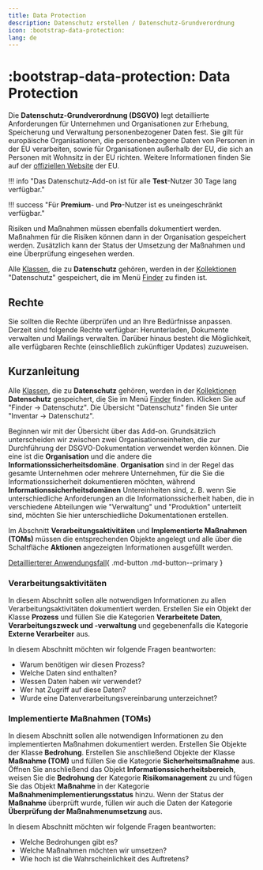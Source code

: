 ```yaml
---
title: Data Protection
description: Datenschutz erstellen / Datenschutz-Grundverordnung
icon: :bootstrap-data-protection:
lang: de
---
```


# :bootstrap-data-protection: Data Protection

Die **Datenschutz-Grundverordnung (DSGVO)** legt detaillierte Anforderungen für Unternehmen und Organisationen zur Erhebung, Speicherung und Verwaltung personenbezogener Daten fest. Sie gilt für europäische Organisationen, die personenbezogene Daten von Personen in der EU verarbeiten, sowie für Organisationen außerhalb der EU, die sich an Personen mit Wohnsitz in der EU richten. Weitere Informationen finden Sie auf der [offiziellen Website](https://europa.eu/youreurope/business/dealing-with-customers/data-protection/data-protection-gdpr/index_en.htm) der EU.

!!! info "Das Datenschutz-Add-on ist für alle **Test**-Nutzer 30 Tage lang verfügbar."

!!! success "Für **Premium**- und **Pro**-Nutzer ist es uneingeschränkt verfügbar."

Risiken und Maßnahmen müssen ebenfalls dokumentiert werden. Maßnahmen für die Risiken können dann in der Organisation gespeichert werden. Zusätzlich kann der Status der Umsetzung der Maßnahmen und eine Überprüfung eingesehen werden.

Alle [Klassen](./basics/classes.md), die zu **Datenschutz** gehören, werden in der [Kollektionen](./basics/collections.md) "Datenschutz" gespeichert, die im Menü [Finder](./finder/views-and-presets.md) zu finden ist.

## Rechte

Sie sollten die Rechte überprüfen und an Ihre Bedürfnisse anpassen. Derzeit sind folgende Rechte verfügbar: Herunterladen, Dokumente verwalten und Mailings verwalten. Darüber hinaus besteht die Möglichkeit, alle verfügbaren Rechte (einschließlich zukünftiger Updates) zuzuweisen.

## Kurzanleitung

Alle [Klassen](./basics/classes.md), die zu **Datenschutz** gehören, werden in der [Kollektionen](./basics/collections.md) **Datenschutz** gespeichert, die Sie im Menü [Finder](./finder/views-and-presets.md) finden.
Klicken Sie auf "Finder → Datenschutz". Die Übersicht "Datenschutz" finden Sie unter "Inventar → Datenschutz".

Beginnen wir mit der Übersicht über das Add-on. Grundsätzlich unterscheiden wir zwischen zwei Organisationseinheiten, die zur Durchführung der DSGVO-Dokumentation verwendet werden können. Die eine ist die **Organisation** und die andere die **Informationssicherheitsdomäne**. **Organisation** sind in der Regel das gesamte Unternehmen oder mehrere Unternehmen, für die Sie die Informationssicherheit dokumentieren möchten, während **Informationssicherheitsdomänen** Untereinheiten sind, z. B. wenn Sie unterschiedliche Anforderungen an die Informationssicherheit haben, die in verschiedene Abteilungen wie "Verwaltung" und "Produktion" unterteilt sind, möchten Sie hier unterschiedliche Dokumentationen erstellen.

Im Abschnitt **Verarbeitungsaktivitäten** und **Implementierte Maßnahmen (TOMs)** müssen die entsprechenden Objekte angelegt und alle über die Schaltfläche **Aktionen** angezeigten Informationen ausgefüllt werden.

[Detaillierterer Anwendungsfall](./usecases/data-protection.md){ .md-button .md-button--primary }

### Verarbeitungsaktivitäten

In diesem Abschnitt sollen alle notwendigen Informationen zu allen Verarbeitungsaktivitäten dokumentiert werden. Erstellen Sie ein Objekt der Klasse **Prozess** und füllen Sie die Kategorien **Verarbeitete Daten**, **Verarbeitungszweck und -verwaltung** und gegebenenfalls die Kategorie **Externe Verarbeiter** aus.

In diesem Abschnitt möchten wir folgende Fragen beantworten:

- Warum benötigen wir diesen Prozess?
- Welche Daten sind enthalten?
- Wessen Daten haben wir verwendet?
- Wer hat Zugriff auf diese Daten?
- Wurde eine Datenverarbeitungsvereinbarung unterzeichnet?

### Implementierte Maßnahmen (TOMs)

In diesem Abschnitt sollen alle notwendigen Informationen zu den implementierten Maßnahmen dokumentiert werden. Erstellen Sie Objekte der Klasse **Bedrohung**. Erstellen Sie anschließend Objekte der Klasse **Maßnahme (TOM)** und füllen Sie die Kategorie **Sicherheitsmaßnahme** aus. Öffnen Sie anschließend das Objekt **Informationssicherheitsbereich**, weisen Sie die **Bedrohung** der Kategorie **Risikomanagement** zu und fügen Sie das Objekt **Maßnahme** in der Kategorie **Maßnahmenimplementierungsstatus** hinzu. Wenn der Status der **Maßnahme** überprüft wurde, füllen wir auch die Daten der Kategorie **Überprüfung der Maßnahmenumsetzung** aus.

In diesem Abschnitt möchten wir folgende Fragen beantworten:

- Welche Bedrohungen gibt es?
- Welche Maßnahmen möchten wir umsetzen?
- Wie hoch ist die Wahrscheinlichkeit des Auftretens?
